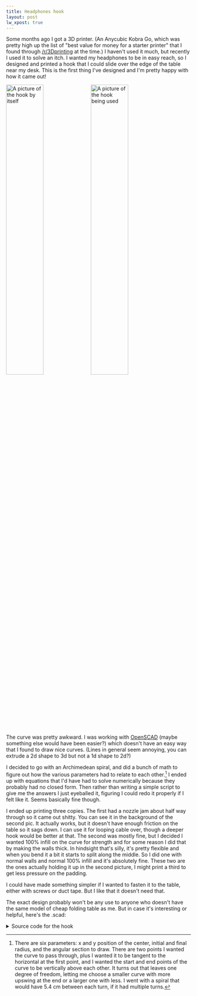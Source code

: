 ```yaml
---
title: Headphones hook
layout: post
lw_xpost: true
---
```

Some months ago I got a 3D printer. (An Anycubic Kobra Go, which was pretty high up the list of "best value for money for a starter printer" that I found through [/r/3Dprinting](https://www.reddit.com/r/3Dprinting/) at the time.) I haven't used it much, but recently I used it to solve an itch. I wanted my headphones to be in easy reach, so I designed and printed a hook that I could slide over the edge of the table near my desk. This is the first thing I've designed and I'm pretty happy with how it came out!

<a href="//reasonableapproximation.net/images/headphones-hook/hook-1.jpg"><img src="//reasonableapproximation.net/images/headphones-hook/hook-1.jpg" alt="A picture of the hook by itself" style="width: 45%"></a>
<a href="//reasonableapproximation.net/images/headphones-hook/hook-2.jpg"><img src="//reasonableapproximation.net/images/headphones-hook/hook-2.jpg" alt="A picture of the hook being used" style="width: 45%"></a>

The curve was pretty awkward. I was working with [OpenSCAD](https://en.wikipedia.org/wiki/OpenSCAD) (maybe something else would have been easier?) which doesn't have an easy way that I found to draw nice curves. (Lines in general seem annoying, you can extrude a 2d shape to 3d but not a 1d shape to 2d?)

I decided to go with an Archimedean spiral, and did a bunch of math to figure out how the various parameters had to relate to each other.[^params] I ended up with equations that I'd have had to solve numerically because they probably had no closed form. Then rather than writing a simple script to give me the answers I just eyeballed it, figuring I could redo it properly if I felt like it. Seems basically fine though.

[^params]: There are six parameters: x and y position of the center, initial and final radius, and the angular section to draw. There are two points I wanted the curve to pass through, plus I wanted it to be tangent to the horizontal at the first point, and I wanted the start and end points of the curve to be vertically above each other. It turns out that leaves one degree of freedom, letting me choose a smaller curve with more upswing at the end or a larger one with less. I went with a spiral that would have 5.4 cm between each turn, if it had multiple turns.

I ended up printing three copies. The first had a nozzle jam about half way through so it came out shitty. You can see it in the background of the second pic. It actually works, but it doesn't have enough friction on the table so it sags down. I can use it for looping cable over, though a deeper hook would be better at that. The second was mostly fine, but I decided I wanted 100% infill on the curve for strength and for some reason I did that by making the walls thick. In hindsight that's silly, it's pretty flexible and when you bend it a bit it starts to split along the middle. So I did one with normal walls and normal 100% infill and it's absolutely fine. These two are the ones actually holding it up in the second picture, I might print a third to get less pressure on the padding.

I could have made something simpler if I wanted to fasten it to the table, either with screws or duct tape. But I like that it doesn't need that.

The exact design probably won't be any use to anyone who doesn't have the same model of cheap folding table as me. But in case it's interesting or helpful, here's the .scad:

<details markdown="1">
<summary>Source code for the hook</summary>

```scad
top_depth = 1.5;
bottom_depth = 1.5;
vert_depth = 1.5;
hook_depth = 3;
width = 10;

top_length = 100;
edge_height = 15.54;
b1_length = 45;
support_height = 22.4;
b2_length = 16.3;
b3_length = 20;
hook_drop = 30;

rotate([90, 0, 0]) {

color("red")
  cube([top_length + vert_depth, width, top_depth]);

color("yellow")
  translate([top_length, 0, -edge_height])
  cube([vert_depth, width, edge_height]);

color("red")
  translate([top_length - b1_length, 0, -edge_height - bottom_depth])
  cube([b1_length + vert_depth, width, bottom_depth]);

color("yellow")
  translate([top_length - b1_length, 0, -edge_height - support_height])
  cube([vert_depth, width, support_height - bottom_depth]);

color("red")
  translate([top_length - b1_length - b2_length - vert_depth,
             0,
             -edge_height - support_height - bottom_depth])
  cube([b2_length + 2*vert_depth, width, bottom_depth]);

color("yellow")
  translate([top_length - b1_length - b2_length - vert_depth,
             0,
             -edge_height - support_height])
  cube([vert_depth, width, support_height - bottom_depth]);

color("red")
  translate([top_length - b1_length - b2_length - b3_length,
             0,
             -edge_height - bottom_depth])
  cube([b3_length, width, bottom_depth]);

color("green")
  translate([top_length + vert_depth,
             width,
             -edge_height - bottom_depth])
  rotate([90, 0, 0])
  scale([-1, 1, 1])
  linear_extrude(width)
  archimedean([+10,-58], 43, 0.15, -98, 98, width=3, $fn=180);
}

// https://openhome.cc/eGossip/OpenSCAD/ArchimedeanSpiral.html
module line(point1, point2, width = 1, cap_round_1 = true, cap_round_2 = true) {
    angle = 90 - atan((point2[1] - point1[1]) / (point2[0] - point1[0]));
    offset_x = 0.5 * width * cos(angle);
    offset_y = 0.5 * width * sin(angle);

    offset_1 = [offset_x, -offset_y];
    offset_2 = [-offset_x, offset_y];

    if (cap_round_1)
        translate(point1) circle(d = width, $fn = 24);
    if (cap_round_2)
        translate(point2) circle(d = width, $fn = 24);

    polygon(points=[
        point1 + offset_1, point2 + offset_1,  
        point2 + offset_2, point1 + offset_2
    ]);
}

module polyline(points,
                width = 1,
                cap_round_1 = true,
                cap_round_2 = true)
{
    module polyline_inner(points, index) {
        if(index < len(points)) {
            line(points[index - 1], points[index], width,
            cap_round_1 = index > 1 || cap_round_1,
            cap_round_2 = index < len(points) - 1 || cap_round_2);
            polyline_inner(points, index + 1);
        }
    }

    polyline_inner(points, 1);
}

module archimedean(center, a, b, theta_1, theta_2, width=1, $fn=24) {
    d_theta = (theta_2 - theta_1)/$fn;
    thetas = [ for (i = [0:$fn]) theta_1 + i * d_theta ];
    points = [ for (t = thetas) center + [(a + b * t)*cos(t), (a + b*t)*sin(t)] ];
    polyline(points, width=width);
}
```

</details>
